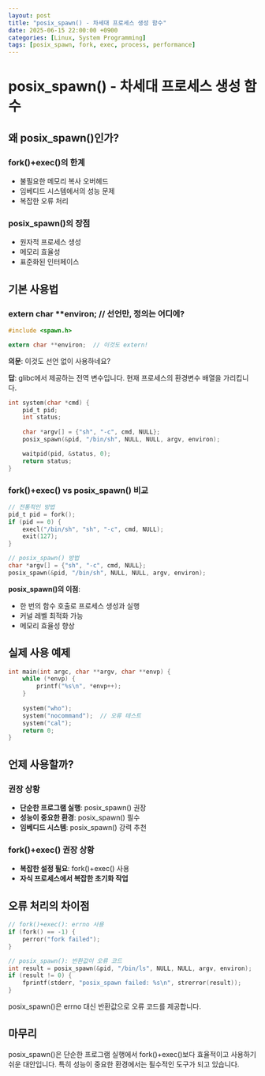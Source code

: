 ```yaml
---
layout: post
title: "posix_spawn() - 차세대 프로세스 생성 함수"
date: 2025-06-15 22:00:00 +0900
categories: [Linux, System Programming]
tags: [posix_spawn, fork, exec, process, performance]
---
```


# posix_spawn() - 차세대 프로세스 생성 함수

## 왜 posix_spawn()인가?

### fork()+exec()의 한계
- 불필요한 메모리 복사 오버헤드
- 임베디드 시스템에서의 성능 문제
- 복잡한 오류 처리

### posix_spawn()의 장점
- 원자적 프로세스 생성
- 메모리 효율성
- 표준화된 인터페이스

## 기본 사용법

### extern char **environ; // 선언만, 정의는 어디에?

```c
#include <spawn.h>

extern char **environ;  // 이것도 extern!
```

**의문**: 이것도 선언 없이 사용하네요?

**답**: glibc에서 제공하는 전역 변수입니다. 현재 프로세스의 환경변수 배열을 가리킵니다.

```c
int system(char *cmd) {
    pid_t pid;
    int status;
    
    char *argv[] = {"sh", "-c", cmd, NULL};
    posix_spawn(&pid, "/bin/sh", NULL, NULL, argv, environ);

    waitpid(pid, &status, 0);
    return status;
}
```

### fork()+exec() vs posix_spawn() 비교
```c
// 전통적인 방법
pid_t pid = fork();
if (pid == 0) {
    execl("/bin/sh", "sh", "-c", cmd, NULL);
    exit(127);
}

// posix_spawn() 방법  
char *argv[] = {"sh", "-c", cmd, NULL};
posix_spawn(&pid, "/bin/sh", NULL, NULL, argv, environ);
```

**posix_spawn()의 이점**:
- 한 번의 함수 호출로 프로세스 생성과 실행
- 커널 레벨 최적화 가능
- 메모리 효율성 향상

## 실제 사용 예제
```c
int main(int argc, char **argv, char **envp) {
    while (*envp) {
        printf("%s\n", *envp++);
    }
    
    system("who");
    system("nocommand");  // 오류 테스트
    system("cal");
    return 0;
}
```

## 언제 사용할까?

### 권장 상황
- **단순한 프로그램 실행**: posix_spawn() 권장
- **성능이 중요한 환경**: posix_spawn() 필수
- **임베디드 시스템**: posix_spawn() 강력 추천

### fork()+exec() 권장 상황
- **복잡한 설정 필요**: fork()+exec() 사용
- **자식 프로세스에서 복잡한 초기화 작업**

## 오류 처리의 차이점

```c
// fork()+exec(): errno 사용
if (fork() == -1) {
    perror("fork failed");
}

// posix_spawn(): 반환값이 오류 코드
int result = posix_spawn(&pid, "/bin/ls", NULL, NULL, argv, environ);
if (result != 0) {
    fprintf(stderr, "posix_spawn failed: %s\n", strerror(result));
}
```

posix_spawn()은 errno 대신 반환값으로 오류 코드를 제공합니다.

## 마무리

posix_spawn()은 단순한 프로그램 실행에서 fork()+exec()보다 효율적이고 사용하기 쉬운 대안입니다. 특히 성능이 중요한 환경에서는 필수적인 도구가 되고 있습니다.
